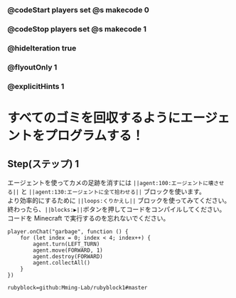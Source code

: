 ### @codeStart players set @s makecode 0
### @codeStop players set @s makecode 1

### @hideIteration true 
### @flyoutOnly 1
### @explicitHints 1


# すべてのゴミを回収するようにエージェントをプログラムする！

## Step(ステップ) 1 
エージェントを使ってカメの足跡を消すには ``||agent:100:エージェントに壊させる||`` と ``||agent:130:エージェントに全て拾わせる||`` ブロックを使います。 </br>
より効率的にするために ``||loops:くりかえし||`` ブロックを使ってみてください。 </br>
終わったら、``||blocks:▶||``ボタンを押してコードをコンパイルしてください。 </br>
コードを Minecraft で実行するのを忘れないでください。 </br>

```ghost
player.onChat("garbage", function () {
    for (let index = 0; index < 4; index++) {
        agent.turn(LEFT_TURN)
        agent.move(FORWARD, 1)
        agent.destroy(FORWARD)
        agent.collectAll()
    }
})
```
```package
rubyblock=github:Mming-Lab/rubyblock1#master
```
